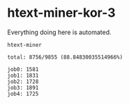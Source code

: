 # htext-miner-kor-3

Everything doing here is automated.

```
htext-miner

total: 8756/9855 (88.84830035514966%)

job0: 1581
job1: 1831
job2: 1728
job3: 1891
job4: 1725
```